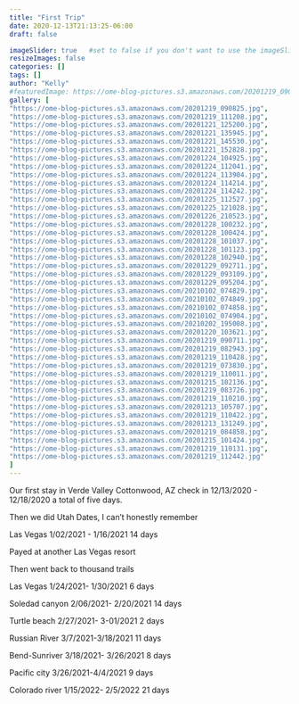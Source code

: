```yaml
---
title: "First Trip"
date: 2020-12-13T21:13:25-06:00
draft: false

imageSlider: true   #set to false if you don't want to use the imageSlider but a featuredImage
resizeImages: false
categories: []
tags: []
author: "Kelly"
#featuredImage: https://ome-blog-pictures.s3.amazonaws.com/20201219_090825.jpg
gallery: [
"https://ome-blog-pictures.s3.amazonaws.com/20201219_090825.jpg",
"https://ome-blog-pictures.s3.amazonaws.com/20201219_111208.jpg",
"https://ome-blog-pictures.s3.amazonaws.com/20201221_125200.jpg",
"https://ome-blog-pictures.s3.amazonaws.com/20201221_135945.jpg",
"https://ome-blog-pictures.s3.amazonaws.com/20201221_145530.jpg",
"https://ome-blog-pictures.s3.amazonaws.com/20201221_152828.jpg",
"https://ome-blog-pictures.s3.amazonaws.com/20201224_104925.jpg",
"https://ome-blog-pictures.s3.amazonaws.com/20201224_112041.jpg",
"https://ome-blog-pictures.s3.amazonaws.com/20201224_113904.jpg",
"https://ome-blog-pictures.s3.amazonaws.com/20201224_114214.jpg",
"https://ome-blog-pictures.s3.amazonaws.com/20201224_114242.jpg",
"https://ome-blog-pictures.s3.amazonaws.com/20201225_112527.jpg",
"https://ome-blog-pictures.s3.amazonaws.com/20201225_121028.jpg",
"https://ome-blog-pictures.s3.amazonaws.com/20201226_210523.jpg",
"https://ome-blog-pictures.s3.amazonaws.com/20201228_100232.jpg",
"https://ome-blog-pictures.s3.amazonaws.com/20201228_100424.jpg",
"https://ome-blog-pictures.s3.amazonaws.com/20201228_101037.jpg",
"https://ome-blog-pictures.s3.amazonaws.com/20201228_101123.jpg",
"https://ome-blog-pictures.s3.amazonaws.com/20201228_102940.jpg",
"https://ome-blog-pictures.s3.amazonaws.com/20201229_092711.jpg",
"https://ome-blog-pictures.s3.amazonaws.com/20201229_093109.jpg",
"https://ome-blog-pictures.s3.amazonaws.com/20201229_095204.jpg",
"https://ome-blog-pictures.s3.amazonaws.com/20210102_074829.jpg",
"https://ome-blog-pictures.s3.amazonaws.com/20210102_074849.jpg",
"https://ome-blog-pictures.s3.amazonaws.com/20210102_074858.jpg",
"https://ome-blog-pictures.s3.amazonaws.com/20210102_074904.jpg",
"https://ome-blog-pictures.s3.amazonaws.com/20210202_195008.jpg",
"https://ome-blog-pictures.s3.amazonaws.com/20201220_103621.jpg",
"https://ome-blog-pictures.s3.amazonaws.com/20201219_090711.jpg",
"https://ome-blog-pictures.s3.amazonaws.com/20201219_082943.jpg",
"https://ome-blog-pictures.s3.amazonaws.com/20201219_110428.jpg",
"https://ome-blog-pictures.s3.amazonaws.com/20201219_073830.jpg",
"https://ome-blog-pictures.s3.amazonaws.com/20201219_110011.jpg",
"https://ome-blog-pictures.s3.amazonaws.com/20201215_102136.jpg",
"https://ome-blog-pictures.s3.amazonaws.com/20201219_083726.jpg",
"https://ome-blog-pictures.s3.amazonaws.com/20201219_110210.jpg",
"https://ome-blog-pictures.s3.amazonaws.com/20201213_105707.jpg",
"https://ome-blog-pictures.s3.amazonaws.com/20201219_110422.jpg",
"https://ome-blog-pictures.s3.amazonaws.com/20201213_131249.jpg",
"https://ome-blog-pictures.s3.amazonaws.com/20201219_084858.jpg",
"https://ome-blog-pictures.s3.amazonaws.com/20201215_101424.jpg",
"https://ome-blog-pictures.s3.amazonaws.com/20201219_110131.jpg",
"https://ome-blog-pictures.s3.amazonaws.com/20201219_112442.jpg"
]
---
```




Our first stay in Verde Valley Cottonwood, AZ check in 12/13/2020 - 12/18/2020 a total of five days.

Then we did Utah Dates, I can’t honestly remember

Las Vegas 1/02/2021 - 1/16/2021 14 days

Payed at another Las Vegas resort

Then went back to thousand trails

Las Vegas 1/24/2021- 1/30/2021 6 days

Soledad canyon 2/06/2021- 2/20/2021 14 days

Turtle beach 2/27/2021- 3-01/2021 2 days

Russian River 3/7/2021-3/18/2021 11 days

Bend-Sunriver 3/18/2021- 3/26/2021 8 days

Pacific city 3/26/2021-4/4/2021 9 days

Colorado river 1/15/2022- 2/5/2022 21 days

